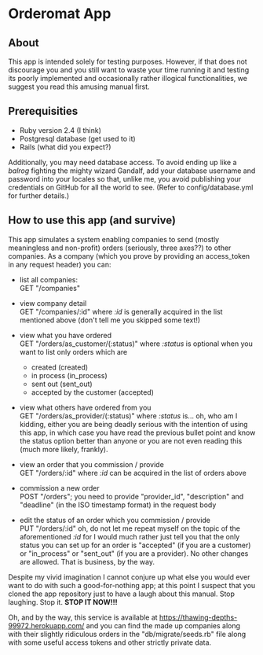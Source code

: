 Orderomat App
===
About
---
This app is intended solely for testing purposes. 
However, if that does not discourage you 
and you still want to waste your time running it 
and testing its poorly implemented and occasionally 
rather illogical functionalities, we suggest you read
this amusing manual first.

Prerequisities
---
- Ruby version 2.4 (I think)
- Postgresql database (get used to it)
- Rails (what did you expect?)

Additionally, you may need database access. To avoid
ending up like a <i>balrog</i> fighting the mighty wizard Gandalf,
add your database username and password into your locales
so that, unlike me, you avoid publishing your credentials on GitHub
for all the world to see. (Refer to config/database.yml for further 
details.)

How to use this app (and survive)
---
This app simulates a system enabling companies to send 
(mostly meaningless and non-profit) orders (seriously, three axes??) 
to other companies. As a company (which you prove by providing
an access_token in any request header) you can:

- list all companies:<br>
GET "/companies"
- view company detail<br>
GET "/companies/:id" where <i>:id</i> is generally acquired in the list mentioned
above (don't tell me you skipped some text!)
- view what you have ordered<br>
GET "/orders/as_customer/(:status)" where <i>:status</i> is optional
when you want to list only orders which are
    - created (created)
    - in process (in_process)
    - sent out (sent_out)
    - accepted by the customer (accepted)
- view what others have ordered from you<br>
GET "/orders/as_provider/(:status)" where <i>:status</i> is... oh, who am
I kidding, either you are being deadly serious with the intention of using this app, in which case you have read the
previous bullet point and know the status option better than anyone
or you are not even reading this (much more likely, frankly).
- view an order that you commission / provide<br>
GET "/orders/:id" where <i>:id</i> can be acquired in the list of orders above

- commission a new order<br>
POST "/orders"; you need to provide "provider_id", "description" and 
"deadline" (in the ISO timestamp format) in the request body

- edit the status of an order which you commission / provide<br>
PUT "/orders/:id" oh, do not let me repeat myself on the topic of the 
aforementioned <i>:id</i> for I would much rather just tell you that
the only status you can set up for an order is "accepted" (if you are a customer)
or "in_process" or "sent_out" (if you are a provider). No other changes 
are allowed. That is business, by the way.

Despite my vivid imagination I cannot conjure up what else you would 
ever want to do with such a good-for-nothing app; at this point I suspect 
that you cloned the app repository just to have a laugh about this
 manual. Stop laughing. Stop it. <b>STOP IT NOW!!!</b>
 
 Oh, and by the way, this service is available at https://thawing-depths-99972.herokuapp.com/
 and you can find the made up companies along with their slightly ridiculous
orders in the "db/migrate/seeds.rb" file along with some useful access tokens
 and other strictly private data.